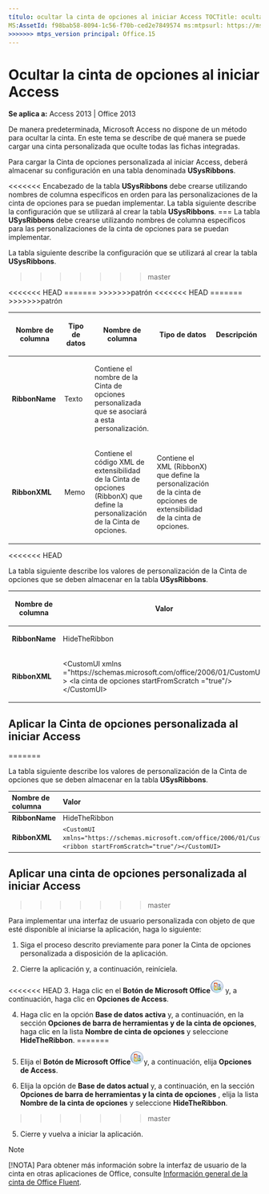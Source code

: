 ```yaml
---
título: ocultar la cinta de opciones al iniciar Access TOCTitle: ocultar la cinta de opciones al iniciar Access <<<<<<< HEAD ms:assetid: f98bab58-8094-1c56-f70b-ced2e7849574 ms:mtpsurl: https://msdn.microsoft.com/library/Ff837012(v=office.15) ms:contentKeyID: ms.date 48548817: 18/09/2015 === Descripción: cómo cargar una cinta de opciones personalizada que oculte todas las fichas integradas en Access 2013.
MS:AssetId: f98bab58-8094-1c56-f70b-ced2e7849574 ms:mtpsurl: https://msdn.microsoft.com/library/Ff837012(v=office.15) ms:contentKeyID: ms.date 48548817: 16/10/2018
>>>>>>> mtps_version principal: Office.15
---
```


# <a name="hide-the-ribbon-when-access-starts"></a>Ocultar la cinta de opciones al iniciar Access

**Se aplica a:** Access 2013 | Office 2013

De manera predeterminada, Microsoft Access no dispone de un método para ocultar la cinta. En este tema se describe de qué manera se puede cargar una cinta personalizada que oculte todas las fichas integradas.

Para cargar la Cinta de opciones personalizada al iniciar Access, deberá almacenar su configuración en una tabla denominada **USysRibbons**.

<<<<<<< Encabezado de la tabla **USysRibbons** debe crearse utilizando nombres de columna específicos en orden para las personalizaciones de la cinta de opciones para se puedan implementar. La tabla siguiente describe la configuración que se utilizará al crear la tabla **USysRibbons**.
=== La tabla **USysRibbons** debe crearse utilizando nombres de columna específicos para las personalizaciones de la cinta de opciones para se puedan implementar. 

La tabla siguiente describe la configuración que se utilizará al crear la tabla **USysRibbons**.
>>>>>>> master

<table>
<colgroup>
<col style="width: 33%" />
<col style="width: 33%" />
<col style="width: 33%" />
</colgroup>
<thead>
<tr class="header">
<<<<<<< HEAD
<th><p>Nombre de columna</p></th>
<th><p>Tipo de datos</p></th>
=======
<th><p>Nombre de columna</p></th>
<th><p>Tipo de datos</p></th>
>>>>>>>patrón
<th><p>Descripción</p></th>
</tr>
</thead>
<tbody>
<tr class="odd">
<td><p><strong>RibbonName</strong></p></td>
<td><p>Texto</p></td>
<td><p>Contiene el nombre de la Cinta de opciones personalizada que se asociará a esta personalización.</p></td>
</tr>
<tr class="even">
<td><p><strong>RibbonXML</strong></p></td>
<td><p>Memo</p></td>
<<<<<<< HEAD
<td><p>Contiene el código XML de extensibilidad de la Cinta de opciones (RibbonX) que define la personalización de la Cinta de opciones.</p></td>
=======
<td><p>Contiene el XML (RibbonX) que define la personalización de la cinta de opciones de extensibilidad de la cinta de opciones.</p></td>
>>>>>>>patrón
</tr>
</tbody>
</table>

<<<<<<< HEAD

La tabla siguiente describe los valores de personalización de la Cinta de opciones que se deben almacenar en la tabla **USysRibbons**.

<table>
<colgroup>
<col style="width: 50%" />
<col style="width: 50%" />
</colgroup>
<thead>
<tr class="header">
<th><p>Nombre de columna</p></th>
<th><p>Valor</p></th>
</tr>
</thead>
<tbody>
<tr class="odd">
<td><p><strong>RibbonName</strong></p></td>
<td><p>HideTheRibbon</p></td>
</tr>
<tr class="even">
<td><p><strong>RibbonXML</strong></p></td>
<td><p>&lt;CustomUI xmlns =&quot;https://schemas.microsoft.com/office/2006/01/CustomUI&quot; &gt; &lt;la cinta de opciones startFromScratch =&quot;true&quot;/&gt;&lt;/CustomUI&gt;</p></td>
</tr>
</tbody>
</table>


## <a name="applying-a-custom-ribbon-when-access-starts"></a>Aplicar la Cinta de opciones personalizada al iniciar Access
=======
<br/>

La tabla siguiente describe los valores de personalización de la Cinta de opciones que se deben almacenar en la tabla **USysRibbons**.

|Nombre de columna|Valor|
|:----------|:----|
|**RibbonName**|HideTheRibbon|
|**RibbonXML**|`<CustomUI xmlns="https://schemas.microsoft.com/office/2006/01/CustomUI"> <ribbon startFromScratch="true"/></CustomUI>`|


## <a name="apply-a-custom-ribbon-when-access-starts"></a>Aplicar una cinta de opciones personalizada al iniciar Access
>>>>>>> master

Para implementar una interfaz de usuario personalizada con objeto de que esté disponible al iniciarse la aplicación, haga lo siguiente:

1.  Siga el proceso descrito previamente para poner la Cinta de opciones personalizada a disposición de la aplicación.

2.  Cierre la aplicación y, a continuación, reiníciela.

<<<<<<< HEAD
3.  Haga clic en el **Botón de Microsoft Office**![O12FileMenuButton\_ZA10077102](media/access-file-menu-button.gif "O12FileMenuButton_ZA10077102") y, a continuación, haga clic en **Opciones de Access**.

4.  Haga clic en la opción **Base de datos activa** y, a continuación, en la sección **Opciones de barra de herramientas y de la cinta de opciones**, haga clic en la lista **Nombre de cinta de opciones** y seleccione **HideTheRibbon**.
=======
3.  Elija el **Botón de Microsoft Office**![O12FileMenuButton\_ZA10077102](media/access-file-menu-button.gif "O12FileMenuButton_ZA10077102")y, a continuación, elija **Opciones de Access**.

4.  Elija la opción de **Base de datos actual** y, a continuación, en la sección **Opciones de barra de herramientas y la cinta de opciones** , elija la lista **Nombre de la cinta de opciones** y seleccione **HideTheRibbon**.
>>>>>>> master

5.  Cierre y vuelva a iniciar la aplicación.

> [!NOTE]
> [!NOTA] Para obtener más información sobre la interfaz de usuario de la cinta en otras aplicaciones de Office, consulte [Información general de la cinta de Office Fluent](https://docs.microsoft.com/office/vba/Library-Reference/Concepts/overview-of-the-office-fluent-ribbon).


